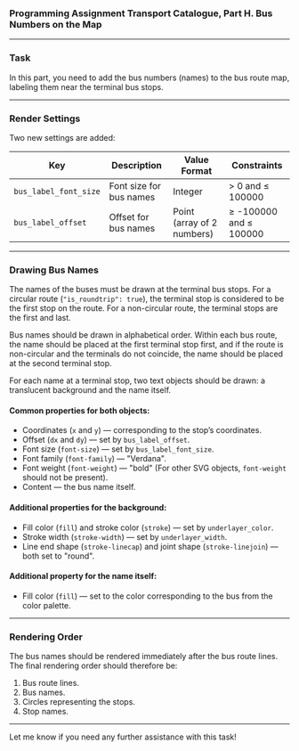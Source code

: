 
### **Programming Assignment Transport Catalogue, Part H. Bus Numbers on the Map**

---

### Task

In this part, you need to add the bus numbers (names) to the bus route map, labeling them near the terminal bus stops.

---

### Render Settings

Two new settings are added:

| Key                  | Description                             | Value Format                   | Constraints |
|----------------------|-----------------------------------------|---------------------------------|-------------|
| `bus_label_font_size` | Font size for bus names                | Integer                          | > 0 and ≤ 100000 |
| `bus_label_offset`    | Offset for bus names                   | Point (array of 2 numbers)       | ≥ -100000 and ≤ 100000 |

---

### Drawing Bus Names

The names of the buses must be drawn at the terminal bus stops. For a circular route (`"is_roundtrip": true`), the terminal stop is considered to be the first stop on the route. For a non-circular route, the terminal stops are the first and last.

Bus names should be drawn in alphabetical order. Within each bus route, the name should be placed at the first terminal stop first, and if the route is non-circular and the terminals do not coincide, the name should be placed at the second terminal stop.

For each name at a terminal stop, two text objects should be drawn: a translucent background and the name itself.

#### Common properties for both objects:
- Coordinates (`x` and `y`) — corresponding to the stop’s coordinates.
- Offset (`dx` and `dy`) — set by `bus_label_offset`.
- Font size (`font-size`) — set by `bus_label_font_size`.
- Font family (`font-family`) — "Verdana".
- Font weight (`font-weight`) — "bold" (For other SVG objects, `font-weight` should not be present).
- Content — the bus name itself.

#### Additional properties for the background:
- Fill color (`fill`) and stroke color (`stroke`) — set by `underlayer_color`.
- Stroke width (`stroke-width`) — set by `underlayer_width`.
- Line end shape (`stroke-linecap`) and joint shape (`stroke-linejoin`) — both set to "round".

#### Additional property for the name itself:
- Fill color (`fill`) — set to the color corresponding to the bus from the color palette.

---

### Rendering Order

The bus names should be rendered immediately after the bus route lines. The final rendering order should therefore be:

1. Bus route lines.
2. Bus names.
3. Circles representing the stops.
4. Stop names.

---

Let me know if you need any further assistance with this task!